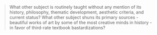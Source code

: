 >What other subject is routinely taught without any mention of its history, philosophy, thematic development, aesthetic criteria, and current status? What other subject shuns its primary sources - beautiful works of art by some of the most creative minds in history - in favor of third-rate textbook bastardizations?